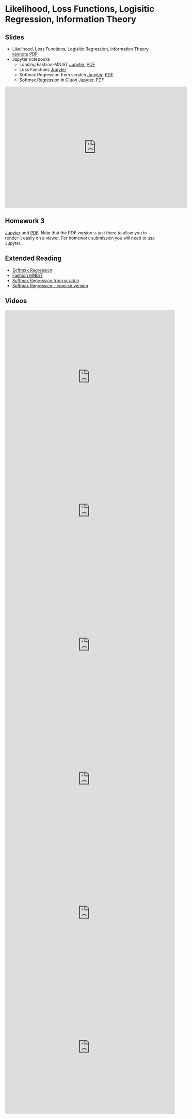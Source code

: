 # Likelihood, Loss Functions, Logisitic Regression, Information Theory

## Slides

* Likelihood, Loss Functions, Logisitic Regression, Information Theory
  [keynote](../../slides/2_5/5-Logistic.key)
  [PDF](../../slides/2_5/5-Logistic.pdf)
* Jupyter notebooks
  * Loading Fashion-MNIST [Jupyter](../../slides/2_5/fashion-mnist.ipynb),
  [PDF](../../slides/2_5/fashion-mnist.pdf)
  * Loss Functions [Jupyter](../../slides/2_5/loss.ipynb)
  * Softmax Regression from scratch [Jupyter](../../slides/2_5/softmax-regression-scratch.ipynb),
  [PDF](../../slides/2_5/softmax-regression-scratch.pdf)
  * Softmax Regression in Gluon [Jupyter](../../slides/2_5/softmax-regression-gluon.ipynb),
  [PDF](../../slides/2_5/softmax-regression-gluon.pdf)

<center><iframe src="http://docs.google.com/gview?url=http://courses.d2l.ai/berkeley-stat-157/slides/2_5/5-Logistic.pdf&embedded=true"
    style="width:600px; height:400px;" frameborder="0"></iframe></center>

## Homework 3

[Jupyter](../../homeworks/homework3.ipynb) and
[PDF](../../homeworks/homework3.pdf). Note that the PDF version is just
there to allow you to render it easily on a viewer. For homework
submission you will need to use Jupyter.

## Extended Reading

* [Softmax Regression](https://d2l.ai/chapter_linear-networks/softmax-regression.html)
* [Fashion MNIST](https://d2l.ai/chapter_linear-networks/image-classification-dataset.html)
* [Softmax Regression from scratch](https://d2l.ai/chapter_linear-networks/softmax-regression-scratch.html)
* [Softmax Regression - concise version](https://d2l.ai/chapter_linear-networks/softmax-regression-concise.html)

## Videos

<center><iframe width="560" height="441" src="https://www.youtube.com/embed/a5Xqpuc_Rrc" frameborder="0" allowfullscreen></iframe></center>

<center><iframe width="560" height="441" src="https://www.youtube.com/embed/yH_xwGnW-ig" frameborder="0" allowfullscreen></iframe></center>

<center><iframe width="560" height="441" src="https://www.youtube.com/embed/oqeZRCpG15Q" frameborder="0" allowfullscreen></iframe></center>

<center><iframe width="560" height="441" src="https://www.youtube.com/embed/jhJwNpidiqM" frameborder="0" allowfullscreen></iframe></center>

<center><iframe width="560" height="441" src="https://www.youtube.com/embed/VAU8yAhqJvg" frameborder="0" allowfullscreen></iframe></center>

<center><iframe width="560" height="441" src="https://www.youtube.com/embed/Ggh3JPGQoxw" frameborder="0" allowfullscreen></iframe></center>
